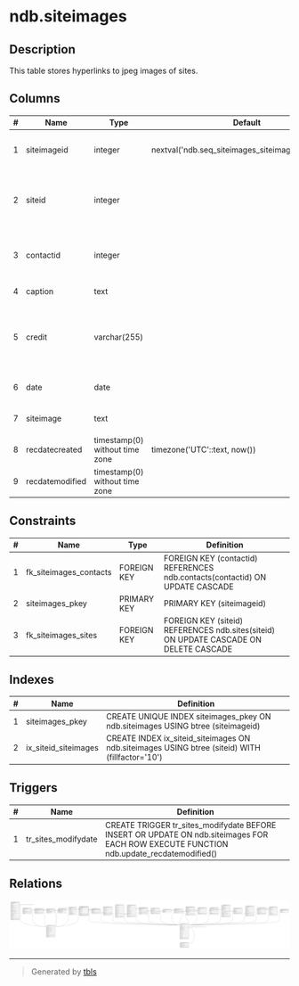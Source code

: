 # ndb.siteimages

## Description

This table stores hyperlinks to jpeg images of sites.

## Columns

| # | Name            | Type                           | Default                                             | Nullable | Children | Parents                         | Comment                                                                 |
| - | --------------- | ------------------------------ | --------------------------------------------------- | -------- | -------- | ------------------------------- | ----------------------------------------------------------------------- |
| 1 | siteimageid     | integer                        | nextval('ndb.seq_siteimages_siteimageid'::regclass) | false    |          |                                 | An arbitrary Site Image identification number.                          |
| 2 | siteid          | integer                        |                                                     | true     |          | [ndb.sites](ndb.sites.md)       | Site identification number. Field links to the Sites table.             |
| 3 | contactid       | integer                        |                                                     | true     |          | [ndb.contacts](ndb.contacts.md) | Contact identification number for image attribution.                    |
| 4 | caption         | text                           |                                                     | true     |          |                                 | Caption for the image.                                                  |
| 5 | credit          | varchar(255)                   |                                                     | true     |          |                                 | Credit for the image. If null, the credit is formed from the ContactID. |
| 6 | date            | date                           |                                                     | true     |          |                                 | Date of photograph or image.                                            |
| 7 | siteimage       | text                           |                                                     | true     |          |                                 | Hyperlink to a URL for the image.                                       |
| 8 | recdatecreated  | timestamp(0) without time zone | timezone('UTC'::text, now())                        | false    |          |                                 |                                                                         |
| 9 | recdatemodified | timestamp(0) without time zone |                                                     | false    |          |                                 |                                                                         |

## Constraints

| # | Name                   | Type        | Definition                                                                            |
| - | ---------------------- | ----------- | ------------------------------------------------------------------------------------- |
| 1 | fk_siteimages_contacts | FOREIGN KEY | FOREIGN KEY (contactid) REFERENCES ndb.contacts(contactid) ON UPDATE CASCADE          |
| 2 | siteimages_pkey        | PRIMARY KEY | PRIMARY KEY (siteimageid)                                                             |
| 3 | fk_siteimages_sites    | FOREIGN KEY | FOREIGN KEY (siteid) REFERENCES ndb.sites(siteid) ON UPDATE CASCADE ON DELETE CASCADE |

## Indexes

| # | Name                 | Definition                                                                                      |
| - | -------------------- | ----------------------------------------------------------------------------------------------- |
| 1 | siteimages_pkey      | CREATE UNIQUE INDEX siteimages_pkey ON ndb.siteimages USING btree (siteimageid)                 |
| 2 | ix_siteid_siteimages | CREATE INDEX ix_siteid_siteimages ON ndb.siteimages USING btree (siteid) WITH (fillfactor='10') |

## Triggers

| # | Name                | Definition                                                                                                                              |
| - | ------------------- | --------------------------------------------------------------------------------------------------------------------------------------- |
| 1 | tr_sites_modifydate | CREATE TRIGGER tr_sites_modifydate BEFORE INSERT OR UPDATE ON ndb.siteimages FOR EACH ROW EXECUTE FUNCTION ndb.update_recdatemodified() |

## Relations

![er](ndb.siteimages.svg)

---

> Generated by [tbls](https://github.com/k1LoW/tbls)